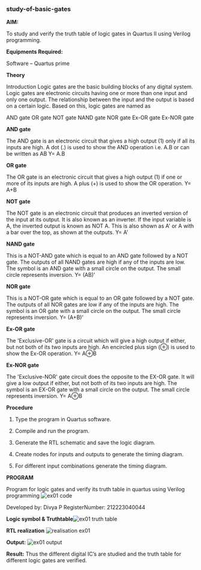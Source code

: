 ### study-of-basic-gates

**AIM:** 

To study and verify the truth table of logic gates in Quartus II using Verilog programming.

**Equipments Required:**

Software – Quartus prime 

**Theory**

Introduction Logic gates are the basic building blocks of any digital system. Logic gates are electronic circuits having one or more than one input and only one output. The relationship between the input and the output is based on a certain logic. Based on this, logic gates are named as

AND gate OR gate NOT gate NAND gate NOR gate Ex-OR gate Ex-NOR gate

**AND gate**

The AND gate is an electronic circuit that gives a high output (1) only if all its inputs are high. A dot (.) is used to show the AND operation i.e. A.B or can be written as AB
Y= A.B

**OR gate** 

The OR gate is an electronic circuit that gives a high output (1) if one or more of its inputs are high. A plus (+) is used to show the OR operation.
Y= A+B

**NOT gate**

The NOT gate is an electronic circuit that produces an inverted version of the input at its output. It is also known as an inverter. If the input variable is A, the inverted output is known as NOT A. This is also shown as A' or A with a bar over the top, as shown at the outputs.
Y= A'

**NAND gate**

This is a NOT-AND gate which is equal to an AND gate followed by a NOT gate. The outputs of all NAND gates are high if any of the inputs are low. The symbol is an AND gate with a small circle on the output. The small circle represents inversion.
Y= (AB)’

**NOR gate**

This is a NOT-OR gate which is equal to an OR gate followed by a NOT gate. The outputs of all NOR gates are low if any of the inputs are high. The symbol is an OR gate with a small circle on the output. The small circle represents inversion.
Y= (A+B)’

**Ex-OR gate**

The 'Exclusive-OR' gate is a circuit which will give a high output if either, but not both of its two inputs are high. An encircled plus sign (⊕) is used to show the Ex-OR operation.
Y= A⊕B

**Ex-NOR gate**

The 'Exclusive-NOR' gate circuit does the opposite to the EX-OR gate. It will give a low output if either, but not both of its two inputs are high. The symbol is an EX-OR gate with a small circle on the output. The small circle represents inversion.
Y= A⊕B

**Procedure** 

1.	Type the program in Quartus software.

2.	Compile and run the program.

3.	Generate the RTL schematic and save the logic diagram.

4.	Create nodes for inputs and outputs to generate the timing diagram.

5.	For different input combinations generate the timing diagram.


**PROGRAM**

Program for logic gates and verify its truth table in quartus using Verilog programming
![ex01 code](https://github.com/DivyaP0110/study-of-basic-gates/assets/144870891/a74eb298-ee2a-4b9c-8511-8e4c315f82cd)

 Developed by: Divya P
 RegisterNumber: 212223040044
 
**Logic symbol & Truthtable**![ex01 truth table](https://github.com/DivyaP0110/study-of-basic-gates/assets/144870891/c1e10291-7a4b-49bb-bc12-25b6c2863c82)


**RTL realization** ![realisation ex01](https://github.com/DivyaP0110/study-of-basic-gates/assets/144870891/444f37fa-1400-4f19-a093-58f8a1cb0fb4)


**Output:** ![ex01 output](https://github.com/DivyaP0110/study-of-basic-gates/assets/144870891/46b9f4ba-a2f5-401d-a91f-c94c5a8a4fae)




**Result:** Thus the different digital IC’s are studied and the truth table for different logic gates are verified.





